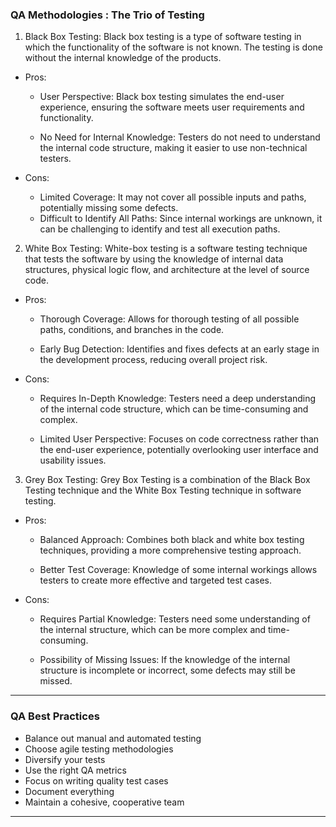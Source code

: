 ### QA Methodologies : The Trio of Testing

1. Black Box Testing: Black box testing is a type of software testing in which the functionality of the software is not known. The testing is done without the internal knowledge of the products.

- Pros:
    - User Perspective: Black box testing simulates the end-user experience, ensuring the software meets user requirements and functionality.

    - No Need for Internal Knowledge: Testers do not need to understand the internal code structure, making it easier to use non-technical testers.

- Cons:
    - Limited Coverage: It may not cover all possible inputs and paths, potentially missing some defects.
    - Difficult to Identify All Paths: Since internal workings are unknown, it can be challenging to identify and test all execution paths.

2. White Box Testing: White-box testing is a software testing technique that tests the software by using the knowledge of internal data structures, physical logic flow, and architecture at the level of source code. 

- Pros:
    - Thorough Coverage: Allows for thorough testing of all possible paths, conditions, and branches in the code.

    - Early Bug Detection: Identifies and fixes defects at an early stage in the development process, reducing overall project risk.

- Cons:
    - Requires In-Depth Knowledge: Testers need a deep understanding of the internal code structure, which can be time-consuming and complex.

    - Limited User Perspective: Focuses on code correctness rather than the end-user experience, potentially overlooking user interface and usability issues.

3. Grey Box Testing: Grey Box Testing is a combination of the Black Box Testing technique and the White Box Testing technique in software testing.

- Pros:
    - Balanced Approach: Combines both black and white box testing techniques, providing a more comprehensive testing approach.

    - Better Test Coverage: Knowledge of some internal workings allows testers to create more effective and targeted test cases.

- Cons:
    - Requires Partial Knowledge: Testers need some understanding of the internal structure, which can be more complex and time-consuming.

    - Possibility of Missing Issues: If the knowledge of the internal structure is incomplete or incorrect, some defects may still be missed.

---

### QA Best Practices

- Balance out manual and automated testing
- Choose agile testing methodologies
- Diversify your tests
- Use the right QA metrics
- Focus on writing quality test cases
- Document everything
- Maintain a cohesive, cooperative team

---
